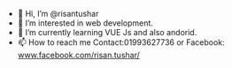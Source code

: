 - 👋 Hi, I’m @risantushar
- 👀 I’m interested in web development.
- 🌱 I’m currently learning VUE Js and also andorid.
- 📫 How to reach me Contact:01993627736 or Facebook: www.facebook.com/risan.tushar/

<!---
risantushar/risantushar is a ✨ special ✨ repository because its `README.md` (this file) appears on your GitHub profile.
You can click the Preview link to take a look at your changes.
--->

